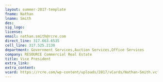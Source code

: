 ```yaml
---
layout: summer-2017-template 
fname: Nathan
lname: Smith
des: 
sig_logo: 
license: 
email: nathan.smith@rcre.com
direct_line: 317.663.6535
cell_line: 317.525.2130
department: Government Services,Auction Services,Office Services
company: RESOURCE Commercial Real Estate
title: Vice President
extra_link: 
extra_content: 
vcard: https://rcre.com/wp-content/uploads/2017/vCards/Nathan-Smith.vcf
---
```

